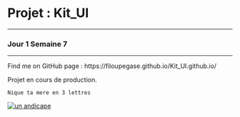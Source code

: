  <h1>Projet : Kit_UI</h1>
 <hr></hr>
 <h3>Jour 1 Semaine 7</h3>
 <hr></hr>
<p>Find me on GitHub page : https://filoupegase.github.io/Kit_UI.github.io/</p>

<p>Projet en cours de production.</p>

<code>Nique ta mere en 3 lettres</code>

<a href="https://media.giphy.com/media/5w3PvBIsd5In5RC14j/giphy.gif">
<img src="https://media.giphy.com/media/5w3PvBIsd5In5RC14j/giphy.gif" alt="un andicape"/>
</a>
